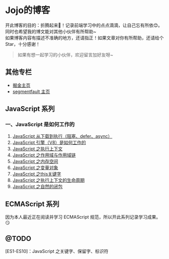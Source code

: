 # Jojo的博客
开此博客的目的：折腾起来:muscle:！记录前端学习中的点点滴滴，让自己忘有所依:blush:。<br>
同时也希望我的博文能对其他小伙伴有所帮助~<br>
如果博客内容有描述不准确的地方，还请指正！如果文章对你有所帮助，还请给个 Star，十分感谢！

> 如果有想一起学习的小伙伴，欢迎留言加好友呀~
## 其他专栏
- [掘金主页](https://juejin.im/user/5e17fc506fb9a02fff07946d)
- [segmentfault 主页](https://segmentfault.com/u/ieun)
## JavaScript 系列
### 一、JavaScript 是如何工作的
1. [JavaScript 从下载到执行（阻塞、defer、async）](https://github.com/jeuino/Blog/issues/5)
2. [JavaScript 引擎（V8）是如何工作的](https://github.com/jeuino/Blog/issues/6)
3. [JavaScript 之执行上下文](https://github.com/jeuino/Blog/issues/7)
4. [JavaScript 之作用域与作用域链](https://github.com/jeuino/Blog/issues/8)
5. [JavaScript 之内存空间](https://github.com/jeuino/Blog/issues/9)
6. [JavaScript 之变量对象](https://github.com/jeuino/Blog/issues/10)
7. [JavaScript 之this关键字](https://github.com/jeuino/Blog/issues/11)
8. [JavaScript 之执行上下文的生命周期](https://github.com/jeuino/Blog/issues/12)
9. [JavaScript 之自然的闭包](https://github.com/jeuino/Blog/issues/13)

## ECMAScript 系列
因为本人最近正在阅读并学习 ECMAScript 规范，所以开此系列记录学习成果。 :smirk:
## @TODO
[ES1-ES10]：JavaScript 之关键字、保留字、标识符
